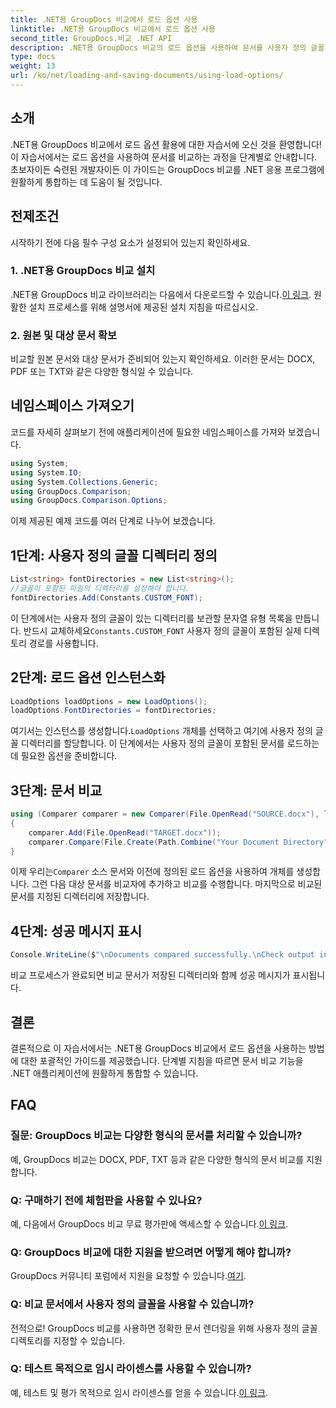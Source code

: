 ```yaml
---
title: .NET용 GroupDocs 비교에서 로드 옵션 사용
linktitle: .NET용 GroupDocs 비교에서 로드 옵션 사용
second_title: GroupDocs.비교 .NET API
description: .NET용 GroupDocs 비교의 로드 옵션을 사용하여 문서를 사용자 정의 글꼴과 원활하게 비교하는 방법을 알아보세요.
type: docs
weight: 13
url: /ko/net/loading-and-saving-documents/using-load-options/
---
```

## 소개
.NET용 GroupDocs 비교에서 로드 옵션 활용에 대한 자습서에 오신 것을 환영합니다! 이 자습서에서는 로드 옵션을 사용하여 문서를 비교하는 과정을 단계별로 안내합니다. 초보자이든 숙련된 개발자이든 이 가이드는 GroupDocs 비교를 .NET 응용 프로그램에 원활하게 통합하는 데 도움이 될 것입니다.
## 전제조건
시작하기 전에 다음 필수 구성 요소가 설정되어 있는지 확인하세요.
### 1. .NET용 GroupDocs 비교 설치
 .NET용 GroupDocs 비교 라이브러리는 다음에서 다운로드할 수 있습니다.[이 링크](https://releases.groupdocs.com/comparison/net/). 원활한 설치 프로세스를 위해 설명서에 제공된 설치 지침을 따르십시오.
### 2. 원본 및 대상 문서 확보
비교할 원본 문서와 대상 문서가 준비되어 있는지 확인하세요. 이러한 문서는 DOCX, PDF 또는 TXT와 같은 다양한 형식일 수 있습니다.
## 네임스페이스 가져오기
코드를 자세히 살펴보기 전에 애플리케이션에 필요한 네임스페이스를 가져와 보겠습니다.
```csharp
using System;
using System.IO;
using System.Collections.Generic;
using GroupDocs.Comparison;
using GroupDocs.Comparison.Options;
```
이제 제공된 예제 코드를 여러 단계로 나누어 보겠습니다.
## 1단계: 사용자 정의 글꼴 디렉터리 정의
```csharp
List<string> fontDirectories = new List<string>();
//글꼴이 포함된 파일의 디렉터리를 설정해야 합니다.
fontDirectories.Add(Constants.CUSTOM_FONT);
```
 이 단계에서는 사용자 정의 글꼴이 있는 디렉터리를 보관할 문자열 유형 목록을 만듭니다. 반드시 교체하세요`Constants.CUSTOM_FONT` 사용자 정의 글꼴이 포함된 실제 디렉토리 경로를 사용합니다.
## 2단계: 로드 옵션 인스턴스화
```csharp
LoadOptions loadOptions = new LoadOptions();
loadOptions.FontDirectories = fontDirectories;
```
 여기서는 인스턴스를 생성합니다.`LoadOptions` 개체를 선택하고 여기에 사용자 정의 글꼴 디렉터리를 할당합니다. 이 단계에서는 사용자 정의 글꼴이 포함된 문서를 로드하는 데 필요한 옵션을 준비합니다.
## 3단계: 문서 비교
```csharp
using (Comparer comparer = new Comparer(File.OpenRead("SOURCE.docx"), loadOptions))
{
    comparer.Add(File.OpenRead("TARGET.docx"));
    comparer.Compare(File.Create(Path.Combine("Your Document Directory", "RESULT.docx")));
}
```
 이제 우리는`Comparer` 소스 문서와 이전에 정의된 로드 옵션을 사용하여 개체를 생성합니다. 그런 다음 대상 문서를 비교자에 추가하고 비교를 수행합니다. 마지막으로 비교된 문서를 지정된 디렉터리에 저장합니다.
## 4단계: 성공 메시지 표시
```csharp
Console.WriteLine($"\nDocuments compared successfully.\nCheck output in {Directory.GetCurrentDirectory()}.");
```
비교 프로세스가 완료되면 비교 문서가 저장된 디렉터리와 함께 성공 메시지가 표시됩니다.
## 결론
결론적으로 이 자습서에서는 .NET용 GroupDocs 비교에서 로드 옵션을 사용하는 방법에 대한 포괄적인 가이드를 제공했습니다. 단계별 지침을 따르면 문서 비교 기능을 .NET 애플리케이션에 원활하게 통합할 수 있습니다.
## FAQ
### 질문: GroupDocs 비교는 다양한 형식의 문서를 처리할 수 있습니까?
예, GroupDocs 비교는 DOCX, PDF, TXT 등과 같은 다양한 형식의 문서 비교를 지원합니다.
### Q: 구매하기 전에 체험판을 사용할 수 있나요?
 예, 다음에서 GroupDocs 비교 무료 평가판에 액세스할 수 있습니다.[이 링크](https://releases.groupdocs.com/).
### Q: GroupDocs 비교에 대한 지원을 받으려면 어떻게 해야 합니까?
 GroupDocs 커뮤니티 포럼에서 지원을 요청할 수 있습니다.[여기](https://forum.groupdocs.com/c/comparison/12).
### Q: 비교 문서에서 사용자 정의 글꼴을 사용할 수 있습니까?
전적으로! GroupDocs 비교를 사용하면 정확한 문서 렌더링을 위해 사용자 정의 글꼴 디렉토리를 지정할 수 있습니다.
### Q: 테스트 목적으로 임시 라이센스를 사용할 수 있습니까?
예, 테스트 및 평가 목적으로 임시 라이센스를 얻을 수 있습니다.[이 링크](https://purchase.groupdocs.com/temporary-license/).